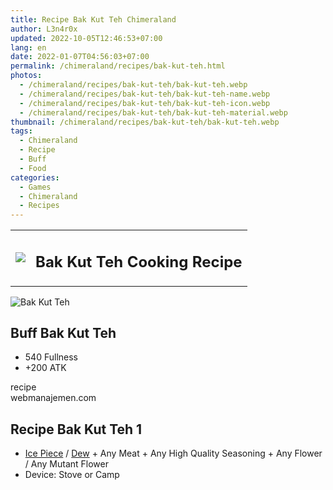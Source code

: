 ```yaml
---
title: Recipe Bak Kut Teh Chimeraland
author: L3n4r0x
updated: 2022-10-05T12:46:53+07:00
lang: en
date: 2022-01-07T04:56:03+07:00
permalink: /chimeraland/recipes/bak-kut-teh.html
photos:
  - /chimeraland/recipes/bak-kut-teh/bak-kut-teh.webp
  - /chimeraland/recipes/bak-kut-teh/bak-kut-teh-name.webp
  - /chimeraland/recipes/bak-kut-teh/bak-kut-teh-icon.webp
  - /chimeraland/recipes/bak-kut-teh/bak-kut-teh-material.webp
thumbnail: /chimeraland/recipes/bak-kut-teh/bak-kut-teh.webp
tags:
  - Chimeraland
  - Recipe
  - Buff
  - Food
categories:
  - Games
  - Chimeraland
  - Recipes
---
```


<section id="bootstrap-wrapper">
  <link
    rel="stylesheet"
    href="https://cdn.statically.io/gh/dimaslanjaka/Web-Manajemen/40ac3225/css/bootstrap-4.5-wrapper.css"
  />
  <div class="row mb-2">
    <div class="col-md-12 mb-2">
      <table class="table" id="post-info">
        <tbody>
          <tr>
            <td>
              <img
                class="d-inline-block me-2"
                src="/chimeraland/recipes/bak-kut-teh/bak-kut-teh-icon.webp"
                width="auto"
                height="auto"
              />
            </td>
            <td><h1 class="fs-5">Bak Kut Teh Cooking Recipe</h1></td>
          </tr>
        </tbody>
      </table>
    </div>
  </div>
  <div class="card mb-2">
    <div class="row g-0">
      <div class="col-sm-4 position-relative mb-2">
        <img
          src="/chimeraland/recipes/bak-kut-teh/bak-kut-teh-material.webp"
          class="card-img fit-cover w-100 h-100"
          alt="Bak Kut Teh"
          data-fancybox="true"
        />
      </div>
      <div class="col-sm-8 mb-2">
        <div class="card-body">
          <h2 class="card-title fs-5">Buff Bak Kut Teh</h2>
          <div class="card-text">
            <ul>
              <li>540 Fullness</li>
              <li>+200 ATK</li>
            </ul>
          </div>
          <span class="badge rounded-pill bg-dark text-white">recipe</span>
        </div>
        <div class="card-footer text-end text-muted">webmanajemen.com</div>
      </div>
    </div>
  </div>
  <div class="row mb-2">
    <div class="col-12 col-lg-6 recipe-item mb-2">
      <div class="card">
        <div class="card-body">
          <h2 class="card-title fs-5">Recipe Bak Kut Teh 1</h2>
          <div class="card-text">
            <ul>
              <li>
                <a
                  class="text-decoration-none"
                  href="/chimeraland/materials/ice-piece.html"
                  >Ice Piece</a
                ><span> / </span
                ><a
                  class="text-decoration-none"
                  href="/chimeraland/materials/dew.html"
                  >Dew</a
                ><span> + </span>Any Meat<span> + </span>Any High Quality
                Seasoning<span> + </span>Any Flower<span> / </span>Any Mutant
                Flower
              </li>
              <li>Device: Stove or Camp</li>
            </ul>
          </div>
        </div>
      </div>
    </div>
  </div>
</section>